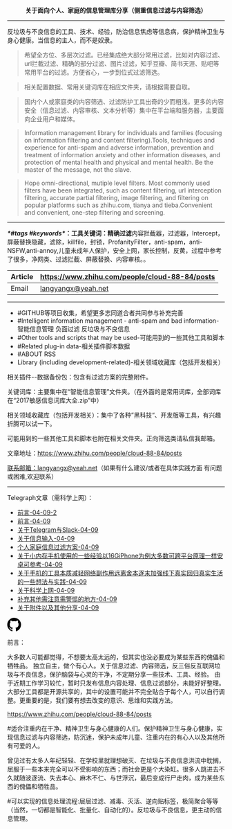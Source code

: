 <center><b>关于面向个人、家庭的信息管理库分享（侧重信息过滤与内容筛选）</b></center>

---

反垃圾与不良信息的工具、技术、经验，防治信息焦虑等信息病，保护精神卫生与身心健康。当信息的主人，而不是奴隶。

> 希望全方位、多层次过滤。已经集成绝大部分常用过滤，比如对内容过滤、url拦截过滤、精确的部分过滤、图片过滤，知乎豆瓣、简书天涯、贴吧等常用平台的过滤。方便省心，一步到位式过滤筛选。

>相关配置数据、常用关键词库在相应文件夹，请根据需要自取。

> 国内个人或家庭类的内容筛选、过滤防护工具出奇的少而粗浅，更多的内容安全（信息过滤、内容审核、文本分析等）集中在平台端和服务器，主要面向企业用户和媒体。

> Information management library for individuals and families (focusing on information filtering and content filtering).Tools, techniques and experience for anti-spam and adverse information, prevention and treatment of information anxiety and other information diseases, and protection of mental health and physical and mental health. Be the master of the message, not the slave.

> Hope omni-directional, mutiple level filters. Most commonly used filters have been integrated, such as content filtering, url interception filtering, accurate partial filtering, image filtering, and filtering on popular platforms such as zhihu.com, tianya and tieba.Convenient and convenient, one-step filtering and screening.

***
***\*\#tags \#keywords\**：工具关键词：精确过滤**内容拦截器，过滤器，Intercept，屏蔽替换隐藏，滤除，killfile，封锁，ProfanityFilter，anti-spam，anti-NSFW,anti-annoy,儿童未成年人保护，安全上网，家长控制，反黄，过程中参考了很多，净网类、过滤拦截、屏蔽替换、内容审核。。

| Article | https://www.zhihu.com/people/cloud-88-84/posts |
| :------ | :--------------------------------------------- |
| Email   | langyangx@yeah.net                             |
***


- #GITHUB等项目收集，希望更多志同道合者共同参与补充完善
- #Intelligent information management - anti-spam and bad information-智能信息管理 负面过滤 反垃圾与不良信息
- #Other tools and scripts that may be used-可能用到的一些其他工具和脚本
- #Related plug-in data-相关插件脚本数据
- #ABOUT RSS
- Library (including development-related)-相关领域收藏库（包括开发相关）

相关插件--数据备份包：包含有过滤方案的完整附件。

关键词库：主要集中在“智能信息管理”文件夹。（在外面的是常用词库，全部词库在“2017敏感信息词库大全.zip”中）

相关领域收藏库（包括开发相关）：集中了各种”黑科技“、开发版等工具，有兴趣折腾可以试一下。

可能用到的一些其他工具和脚本也附在相关文件夹。正向筛选类请私信我邮箱。

文章地址：https://www.zhihu.com/people/cloud-88-84/posts

[联系邮箱：langyangx@yeah.net](mailto:langyangx@yeah.net)（如果有什么建议/或者在具体实践方面 有问题或困难,欢迎联系）

------

 Telegraph文章（需科学上网）：

- [前言-04-09-2](https://telegra.ph/前言-04-09-2)
- [前言-04-09](https://telegra.ph/前言-04-09)
- [关于Telegram与Slack-04-09](https://telegra.ph/关于Telegram与Slack-04-09)
- [关于信息输入-04-09](https://telegra.ph/关于信息输入-04-09)
- [个人家庭信息过滤方案-04-09](https://telegra.ph/个人家庭信息过滤方案-04-09)
- [关于小内存手机使用的一些经验以16GiPhone为例大多数可跨平台原理一样安卓可参考-04-09](https://telegra.ph/关于小内存手机使用的一些经验以16GiPhone为例大多可跨平台原理一样安卓可参考-04-09)
- [关于手机的工具本质减轻网络副作用远离舍本逐末加强线下真实回归真实生活的一些想法与实践-04-09](https://telegra.ph/关于手机的工具本质减轻网络副作用远离舍本末加强线下真实回归真实生活的一些想法与实践-04-09)
- [关于科学上网-04-09](https://telegra.ph/关于科学上网-04-09)
- [补充其他需注意需警惕的地方-04-09](https://telegra.ph/补充其他需注意需警惕的地方-04-09)
- [关于附件以及其他分享-04-09](https://telegra.ph/关于附件以及其他分享-04-09)

<svg class="octicon octicon-mark-github v-align-middle" height="32" viewBox="0 0 16 16" version="1.1" width="32" aria-hidden="true"><path fill-rule="evenodd" d="M8 0C3.58 0 0 3.58 0 8c0 3.54 2.29 6.53 5.47 7.59.4.07.55-.17.55-.38 0-.19-.01-.82-.01-1.49-2.01.37-2.53-.49-2.69-.94-.09-.23-.48-.94-.82-1.13-.28-.15-.68-.52-.01-.53.63-.01 1.08.58 1.23.82.72 1.21 1.87.87 2.33.66.07-.52.28-.87.51-1.07-1.78-.2-3.64-.89-3.64-3.95 0-.87.31-1.59.82-2.15-.08-.2-.36-1.02.08-2.12 0 0 .67-.21 2.2.82.64-.18 1.32-.27 2-.27.68 0 1.36.09 2 .27 1.53-1.04 2.2-.82 2.2-.82.44 1.1.16 1.92.08 2.12.51.56.82 1.27.82 2.15 0 3.07-1.87 3.75-3.65 3.95.29.25.54.73.54 1.48 0 1.07-.01 1.93-.01 2.2 0 .21.15.46.55.38A8.013 8.013 0 0 0 16 8c0-4.42-3.58-8-8-8z"/></svg>

 前言：

 大多数人可能都觉得，不想要太高太远的，但其实也没必要成为某些东西的傀儡和牺牲品。  独立自主，做个有心人。关于信息过滤、内容筛选，反三俗反互联网垃圾与不良信息，保护脑袋与心灵的干净，不定期分享一些技术、工具、经验。
 由于近期工作学习较忙，暂时只发布信息内容处理、信息过滤部分，未能好好整理。大部分工具都是开源共享的，其中的设置可能并不完全贴合于每个人，可以自行调整。更重要的是，我们要有想去改变的意识、思维和实践方法。

https://www.zhihu.com/people/cloud-88-84/posts

#适合注重内在干净、精神卫生与身心健康的人们。保护精神卫生与身心健康，实现信息过滤与内容筛选，防沉迷，保护未成年儿童、注重内在的有心人以及其他所有可爱的人。

曾见过有太多人年纪轻轻、在学校里就理想破灭、在垃圾与不良信息洪流中耽搁，屈服于一些本来完全可以不受影响的东西；而社会更是个大染缸。很多人跳进去不久就随波逐流、失去本心、麻木不仁、与世浮沉，最后变成行尸走肉，成为某些东西的傀儡和牺牲品。

#可以实现的信息处理流程:层层过滤、减毒、灭活、逆向贴标签，极简聚合等等（当然，一切都是智能化、批量化、自动化的）。反垃圾与不良信息，更主动的信息管理。


